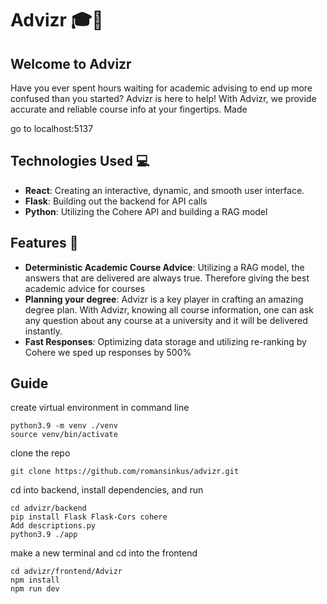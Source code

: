 # Advizr 🎓📙

## Welcome to Advizr

Have you ever spent hours waiting for academic advising to end up more confused than you started? Advizr is here to help! With Advizr, we provide accurate and reliable course info at your fingertips. Made 

go to localhost:5137

## Technologies Used 💻


- **React**: Creating an interactive, dynamic, and smooth user interface.
- **Flask**: Building out the backend for API calls
- **Python**: Utilizing the Cohere API and building a RAG model

## Features 🚀

- **Deterministic Academic Course Advice**: Utilizing a RAG model, the answers that are delivered are always true. Therefore giving the best academic advice for courses
- **Planning your degree**: Advizr is a key player in crafting an amazing degree plan. With Advizr, knowing all course information, one can ask any question about any course at a university and it will be delivered instantly.
- **Fast Responses**: Optimizing data storage and utilizing re-ranking by Cohere we sped up responses by 500%

## Guide

create virtual environment in command line
```
python3.9 -m venv ./venv
source venv/bin/activate
```

clone the repo
```
git clone https://github.com/romansinkus/advizr.git
```

cd into backend, install dependencies, and run
```
cd advizr/backend
pip install Flask Flask-Cors cohere
Add descriptions.py
python3.9 ./app
```

make a new terminal and cd into the frontend
```
cd advizr/frontend/Advizr
npm install
npm run dev
```

